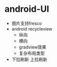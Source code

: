# android-UI
- 图片支持fresco
- android recycleview
  - 纵向
  - 横向
  - gradview效果
  - 复杂布局类型
- 下拉刷新 上拉刷新

